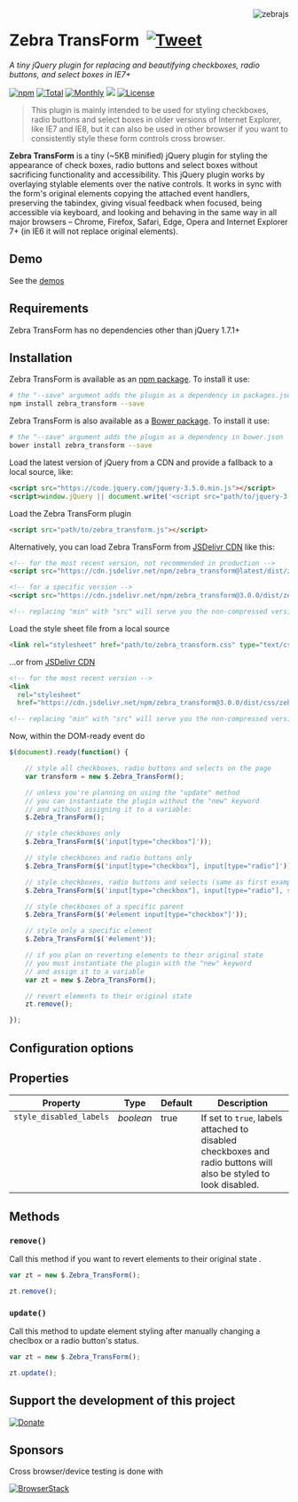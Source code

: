 <img src="https://raw.githubusercontent.com/stefangabos/zebrajs/master/docs/images/logo.png" alt="zebrajs" align="right">

# Zebra TransForm &nbsp;[![Tweet](https://img.shields.io/twitter/url/http/shields.io.svg?style=social)](https://twitter.com/intent/tweet?text=Zebra_TransForm,%20a%20tiny%20jQuery%20plugin%20for%20replacing%20checkboxes,%20radio%20buttons%20and%20select%20boxes%20in%20IE7%2B&url=https://github.com/stefangabos/Zebra_TransForm&via=stefangabos&hashtags=checkbox,radio-buttons,select,transform,query)

*A tiny jQuery plugin for replacing and beautifying checkboxes, radio buttons, and select boxes in IE7+*

[![npm](https://img.shields.io/npm/v/zebra_transform.svg)](https://www.npmjs.com/package/zebra_transform) [![Total](https://img.shields.io/npm/dt/zebra_transform.svg)](https://www.npmjs.com/package/zebra_transform) [![Monthly](https://img.shields.io/npm/dm/zebra_transform.svg)](https://www.npmjs.com/package/zebra_transform) [![](https://data.jsdelivr.com/v1/package/npm/zebra_transform/badge)](https://www.jsdelivr.com/package/npm/zebra_transform) [![License](https://img.shields.io/npm/l/zebra_transform.svg)](https://github.com/stefangabos/zebra_transform/blob/master/LICENSE.md)

> This plugin is mainly intended to be used for styling checkboxes, radio buttons and select boxes in older versions of Internet Explorer, like IE7 and IE8, but it can also be used in other browser if you want to consistently style these form controls cross browser.

**Zebra TransForm** is a tiny (~5KB minified) jQuery plugin for styling the appearance of check boxes, radio buttons and select boxes without sacrificing functionality and accessibility. This jQuery plugin works by overlaying stylable elements over the native controls. It works in sync with the form's original elements copying the attached event handlers, preserving the tabindex, giving visual feedback when focused, being accessible via keyboard, and looking and behaving in the same way in all major browsers – Chrome, Firefox, Safari, Edge, Opera and Internet Explorer 7+ (in IE6 it will not replace original elements).

## Demo

See the [demos](https://stefangabos.github.io/Zebra_TransForm/index.html)

## Requirements

Zebra TransForm has no dependencies other than jQuery 1.7.1+

## Installation

Zebra TransForm is available as an [npm package](https://www.npmjs.com/package/zebra_transform). To install it use:

```bash
# the "--save" argument adds the plugin as a dependency in packages.json
npm install zebra_transform --save
```

Zebra TransForm is also available as a [Bower package](http://bower.io/). To install it use:

```bash
# the "--save" argument adds the plugin as a dependency in bower.json
bower install zebra_transform --save
```

Load the latest version of jQuery from a CDN and provide a fallback to a local source, like:

```html
<script src="https://code.jquery.com/jquery-3.5.0.min.js"></script>
<script>window.jQuery || document.write('<script src="path/to/jquery-3.5.0.js"><\/script>')</script>
```

Load the Zebra TransForm plugin

```html
<script src="path/to/zebra_transform.js"></script>
```

Alternatively, you can load Zebra TransForm from [JSDelivr CDN](https://www.jsdelivr.com/package/npm/zebra_transform) like this:
```html
<!-- for the most recent version, not recommended in production -->
<script src="https://cdn.jsdelivr.net/npm/zebra_transform@latest/dist/zebra_transform.min.js"></script>

<!-- for a specific version -->
<script src="https://cdn.jsdelivr.net/npm/zebra_transform@3.0.0/dist/zebra_transform.min.js"></script>

<!-- replacing "min" with "src" will serve you the non-compressed version -->
```

Load the style sheet file from a local source

```html
<link rel="stylesheet" href="path/to/zebra_transform.css" type="text/css">
```

...or from [JSDelivr CDN](https://www.jsdelivr.com/package/npm/zebra_transform)

```html
<!-- for the most recent version -->
<link
  rel="stylesheet"
  href="https://cdn.jsdelivr.net/npm/zebra_transform@3.0.0/dist/css/zebra_transform.min.css">

<!-- replacing "min" with "src" will serve you the non-compressed version -->
```

Now, within the DOM-ready event do

```javascript
$(document).ready(function() {

    // style all checkboxes, radio buttons and selects on the page
    var transform = new $.Zebra_TransForm();

    // unless you're planning on using the "update" method
    // you can instantiate the plugin without the "new" keyword
    // and without assigning it to a variable:
    $.Zebra_TransForm();

    // style checkboxes only
    $.Zebra_TransForm($('input[type="checkbox"]'));

    // style checkboxes and radio buttons only
    $.Zebra_TransForm($('input[type="checkbox"], input[type="radio"]'));

    // style checkboxes, radio buttons and selects (same as first example)
    $.Zebra_TransForm($('input[type="checkbox"], input[type="radio"], select'));

    // style checkboxes of a specific parent
    $.Zebra_TransForm($('#element input[type="checkbox"]'));

    // style only a specific element
    $.Zebra_TransForm($('#element'));

    // if you plan on reverting elements to their original state
    // you must instantiate the plugin with the "new" keyword
    // and assign it to a variable
    var zt = new $.Zebra_TransForm();

    // revert elements to their original state
    zt.remove();

});
```

## Configuration options

## Properties

<table width"100%">
    <thead>
    <tr>
        <th>Property</th>
        <th>Type</th>
        <th>Default</th>
        <th>Description</th>
    </tr>
    </thead>
    <tbody>
    <tr>
        <td valign="top"><code>style_disabled_labels</code></td>
        <td valign="top"><em>boolean</em></td>
        <td valign="top">true</td>
        <td valign="top">
            If set to <code>true</code>, labels attached to disabled checkboxes and radio buttons will also be styled to
            look disabled.
        </td>
    </tr>
    </tbody>
</table>

## Methods

### `remove()`

Call this method if you want to revert elements to their original state .

```javascript
var zt = new $.Zebra_TransForm();

zt.remove();
```

### `update()`

Call this method to update element styling after manually changing a checlbox or a radio button's status.

```javascript
var zt = new $.Zebra_TransForm();

zt.update();
```

## Support the development of this project

[![Donate](https://www.paypalobjects.com/en_US/i/btn/btn_donate_LG.gif)](https://www.paypal.com/cgi-bin/webscr?cmd=_s-xclick&hosted_button_id=RKMCMRZB493LY)

## Sponsors

Cross browser/device testing is done with

[![BrowserStack](https://github.com/stefangabos/Zebra_Dialog/raw/master/examples/browserstack.png)](https://www.browserstack.com/)
